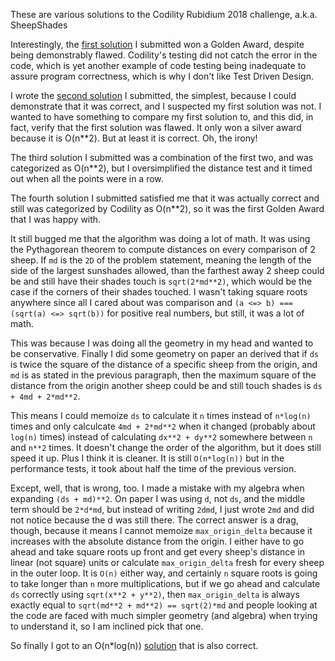 These are various solutions to the Codility Rubidium 2018 challenge, a.k.a. SheepShades

Interestingly, the [first solution](sheep_shades_radial.rb)
I submitted won a Golden Award, 
despite being demonstrably flawed. Codility's testing did not catch
the error in the code, which is yet another example of code testing
being inadequate to assure program correctness, which is why I
don't like Test Driven Design.

I wrote the [second solution](sheep_shades_simple.rb)
I submitted, the simplest, 
because I could demonstrate that it was correct, and I
suspected my first solution was not. I
wanted to have something to compare my first solution to,
and this did, in fact, verify that the first solution was 
flawed. It only won a silver
award because it is O(n**2). But at least it is correct. 
Oh, the irony!

The third solution I submitted was a combination of the first two,
and was categorized as O(n**2),
but I oversimplified the distance test and it timed out when
all the points were in a row. 

The fourth solution I submitted satisfied me that it was actually
correct and still was categorized by Codility as O(n**2), so it
was the first Golden Award that I was happy with.

It still bugged me that the algorithm was doing a lot of math.
It was using the Pythagorean theorem to compute distances on
every comparison of 2 sheep. If `md` is the `2D` of the problem
statement, meaning the length of the side of the largest 
sunshades allowed, than the farthest away 2 sheep could be
and still have their shades touch is `sqrt(2*md**2)`, which
would be the case if the 
corners of their shades touched. I wasn't taking square
roots anywhere since all I cared about was comparison and
`(a <=> b) === (sqrt(a) <=> sqrt(b))` for positive real numbers,
but still, it was a lot of math.


This was because I was doing all
the geometry in my head and wanted to be conservative. Finally
I did some geometry on paper an derived that if `ds` is
twice the square of the distance of a specific sheep
from the origin, and `md` is as stated in the previous paragraph, 
then the maximum square of the distance from the origin another
sheep could be and still touch shades is
`ds + 4md + 2*md**2`.

This means I could memoize `ds` to calculate it `n` times
instead of `n*log(n)` times and only calculcate `4md + 2*md**2`
when it changed (probably about `log(n)` times)
instead of calculating `dx**2 + dy**2`
somewhere between `n` and `n**2` times. It doesn't change
the order of the algorithm, but it does still speed it up.
Plus I think it is cleaner. It is still `O(n*log(n))` but
in the performance tests, it took about half the time of
the previous version. 

Except, well, that is wrong, too. I made a mistake with my 
algebra when expanding `(ds + md)**2`. On paper I was 
using `d`, not `ds`, and the middle term should be `2*d*md`, but
instead of writing `2dmd`, I just wrote `2md` and did not
notice because the d was still there. The correct 
answer is a drag, though, because it means I cannot memoize 
`max_origin_delta` because it increases with the absolute 
distance from the origin. I either have to go ahead
and take square roots up front and get every sheep's distance
in linear (not square) units or calculate `max_origin_delta`
fresh for every sheep in the outer loop. It is `O(n)` either way,
and certainly `n` square roots is going to take longer than
`n` more multiplications, but if we go ahead and calculate
`ds` correctly using `sqrt(x**2 + y**2)`, then `max_origin_delta` is
always exactly equal to `sqrt(md**2 + md**2) == sqrt(2)*md` and 
people looking at the code
are faced with much simpler geometry (and algebra) when trying
to understand it, so I am inclined pick that one.

So finally I got to an O(n*log(n)) [solution](sheep_shades.rb)
that is also correct.
